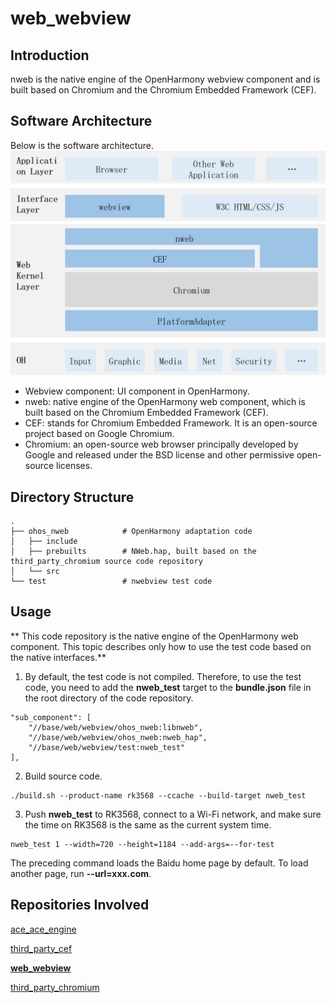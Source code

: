 # web_webview
## Introduction
nweb is the native engine of the OpenHarmony webview component and is built based on Chromium and the Chromium Embedded Framework (CEF).
## Software Architecture
Below is the software architecture.
![](figures/Web-architecture.png "web-architecture")
* Webview component: UI component in OpenHarmony.
* nweb: native engine of the OpenHarmony web component, which is built based on the Chromium Embedded Framework (CEF).
* CEF: stands for Chromium Embedded Framework. It is an open-source project based on Google Chromium.
* Chromium: an open-source web browser principally developed by Google and released under the BSD license and other permissive open-source licenses.
 ## Directory Structure
```
.
├── ohos_nweb            # OpenHarmony adaptation code
│   ├── include
│   ├── prebuilts        # NWeb.hap, built based on the third_party_chromium source code repository
│   └── src
└── test                 # nwebview test code
```
## Usage
** This code repository is the native engine of the OpenHarmony web component. This topic describes only how to use the test code based on the native interfaces.**

1. By default, the test code is not compiled. Therefore, to use the test code, you need to add the **nweb_test** target to the **bundle.json** file in the root directory of the code repository.
```
"sub_component": [
    "//base/web/webview/ohos_nweb:libnweb",
    "//base/web/webview/ohos_nweb:nweb_hap",
    "//base/web/webview/test:nweb_test"
],
```
2. Build source code.
```
./build.sh --product-name rk3568 --ccache --build-target nweb_test
```
3. Push **nweb_test** to RK3568, connect to a Wi-Fi network, and make sure the time on RK3568 is the same as the current system time.
```
nweb_test 1 --width=720 --height=1184 --add-args=--for-test
```
The preceding command loads the Baidu home page by default. To load another page, run **--url=xxx.com**.

## Repositories Involved

[ace_ace_engine](https://gitee.com/openharmony/ace_ace_engine)

[third_party_cef](https://gitee.com/openharmony/third_party_cef)

**[web_webview](https://gitee.com/openharmony/web_webview)**

[third_party_chromium](https://gitee.com/openharmony/third_party_chromium)
